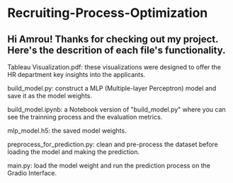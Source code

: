 # Recruiting-Process-Optimization

Hi Amrou! Thanks for checking out my project. Here's the descrition of each file's functionality.
-------------------------------------------------------------------------------------------------------------------

Tableau Visualization.pdf: these visualizations were designed to offer the HR department key insights into the applicants.

build_model.py: construct a MLP (Multiple-layer Perceptron) model and save it as the model weights.

build_model.ipynb: a Notebook version of "build_model.py" where you can see the trainning process and the evaluation metrics. 

mlp_model.h5: the saved model weights.

preprocess_for_prediction.py: clean and pre-process the dataset before loading the model and making the prediction.

main.py: load the model weight and run the prediction process on the Gradio Interface. 
